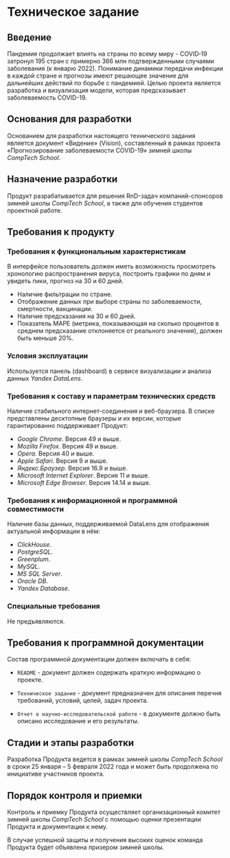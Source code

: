 # Техническое задание
 
## Введение

Пандемия продолжает влиять на страны по всему миру - COVID‐19 затронул 195 стран с примерно 366 млн подтвержденными случаями заболевания (к январю 2022). Понимание динамики передачи инфекции в каждой стране и прогнозы имеют решающее значение для дальнейших действий по борьбе с пандемией. Целью проекта является разработка и визуализация модели, которая предсказывает заболеваемость COVID-19.

## Основания для разработки

Основанием для разработки настоящего технического задания является документ «Видение» (Vision), составленный в рамках проекта «Прогнозирование заболеваемости COVID-19» зимней школы *CompTech School*.
 
## Назначение разработки

Продукт разрабатывается для решения RnD-задач компаний-спонсоров зимней школы *CompTech School*, а также для обучения студентов проектной работе.

## Требования к продукту
 
### Требования к функциональным характеристикам

В интерфейсе пользователь должен иметь возможность просмотреть хронологию распространения вируса, построить графики по дням и увидеть пики, прогноз на 30 и 60 дней.

- Наличие фильтрации по стране.
- Отображение данных при выборе страны по заболеваемости, смертности, вакцинации.
- Наличие предсказания на 30 и 60 дней.
- Показатель MAPE (метрика, показывающая на сколько процентов в среднем предсказание отклоняется от реального значения), должен быть меньше 20%.

### Условия эксплуатации

Используется панель (dashboard) в сервисе визуализации и анализа данных *Yandex DataLens*.

### Требования к составу и параметрам технических средств

Наличие стабильного интернет-соединения и веб-браузера. В списке представлены десктопные браузеры и их версии, которые гарантированно поддерживает Продукт:
- *Google Chrome*. Версия 49 и выше.
- *Mozilla Firefox*. Версия 49 и выше.
- *Opera*. Версия 40 и выше.
- *Apple Safari*. Версия 9 и выше.
- *Яндекс.Браузер*. Версия 16.9 и выше.
- *Microsoft Internet Explorer*. Версия 11 и выше.
- *Microsoft Edge Browser*. Версия 14.14 и выше.

### Требования к информационной и программной совместимости

Наличие базы данных, поддерживаемой DataLens для отображения актуальной информации в нём:
- *ClickHouse*.
- *PostgreSQL*.
- *Greenplum*.
- *MySQL*.
- *MS SQL Server*.
- *Oracle DB*.
- *Yandex Database*.
 
### Специальные требования

Не предъявляются.

## Требования к программной документации

Состав программной документации должен включать в себя: 

- `README` - документ должен содержать краткую информацию о проекте.

- `Техническое задание` - документ предназначен для описания перечня 
требований, условий, целей, задач проекта.

- `Отчет о научно-исследовательской работе` - в документе должно быть 
описано исследование и его результаты.

## Стадии и этапы разработки

Разработка Продукта ведется в рамках зимней школы *CompTech School* в сроки 25 января – 5 февраля 2022 года и может быть продолжена по инициативе 
участников проекта.
 
## Порядок контроля и приемки

Контроль и приемку Продукта осуществляет организационный комитет зимней школы *CompTech School* с помощью оценки презентации Продукта и документации
к нему.

В случае успешной защиты и получения высоких оценок команда Продукта будет объявлена призером зимней школы.
